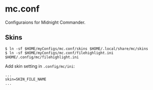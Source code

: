 # mc.conf

Configuraions for Midnight Commander.

## Skins

```text
$ ln -sf $HOME/myConfigs/mc.conf/skins $HOME/.local/share/mc/skins
$ ln -sf $HOME/myConfigs/mc.conf/filehighlight.ini $HOME/.config/mc/filehighlight.ini
```

Add skin setting in `.config/mc/ini`:

```text
...
skin=SKIN_FILE_NAME
...
```

